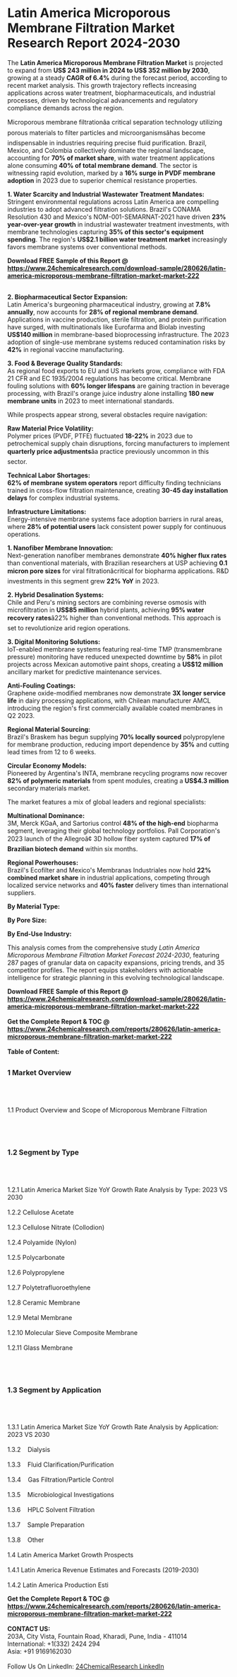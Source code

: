 <h1>Latin America Microporous Membrane Filtration Market Research Report 2024-2030</h1><p>The <strong>Latin America Microporous Membrane Filtration Market</strong> is projected to expand from <strong>US$ 243 million in 2024 to US$ 352 million by 2030</strong>, growing at a steady <strong>CAGR of 6.4%</strong> during the forecast period, according to recent market analysis. This growth trajectory reflects increasing applications across water treatment, biopharmaceuticals, and industrial processes, driven by technological advancements and regulatory compliance demands across the region.</p><p>Microporous membrane filtrationâa critical separation technology utilizing porous materials to filter particles and microorganismsâhas become indispensable in industries requiring precise fluid purification. Brazil, Mexico, and Colombia collectively dominate the regional landscape, accounting for <strong>70% of market share</strong>, with water treatment applications alone consuming <strong>40% of total membrane demand</strong>. The sector is witnessing rapid evolution, marked by a <strong>16% surge in PVDF membrane adoption</strong> in 2023 due to superior chemical resistance properties.</p><p><strong>1. Water Scarcity and Industrial Wastewater Treatment Mandates:</strong><br>
Stringent environmental regulations across Latin America are compelling industries to adopt advanced filtration solutions. Brazil's CONAMA Resolution 430 and Mexico's NOM-001-SEMARNAT-2021 have driven <strong>23% year-over-year growth</strong> in industrial wastewater treatment investments, with membrane technologies capturing <strong>35% of this sector's equipment spending</strong>. The region's <strong>US$2.1 billion water treatment market</strong> increasingly favors membrane systems over conventional methods.</p><div><b>Download FREE Sample of this Report @ 
            <a href="https://www.24chemicalresearch.com/download-sample/280626/latin-america-microporous-membrane-filtration-market-market-222">
            https://www.24chemicalresearch.com/download-sample/280626/latin-america-microporous-membrane-filtration-market-market-222</a></b></div><br><p><strong>2. Biopharmaceutical Sector Expansion:</strong><br>
Latin America's burgeoning pharmaceutical industry, growing at <strong>7.8% annually</strong>, now accounts for <strong>28% of regional membrane demand</strong>. Applications in vaccine production, sterile filtration, and protein purification have surged, with multinationals like Eurofarma and Biolab investing <strong>US$140 million</strong> in membrane-based bioprocessing infrastructure. The 2023 adoption of single-use membrane systems reduced contamination risks by <strong>42%</strong> in regional vaccine manufacturing.</p><p><strong>3. Food &amp; Beverage Quality Standards:</strong><br>
As regional food exports to EU and US markets grow, compliance with FDA 21 CFR and EC 1935/2004 regulations has become critical. Membrane fouling solutions with <strong>60% longer lifespans</strong> are gaining traction in beverage processing, with Brazil's orange juice industry alone installing <strong>180 new membrane units</strong> in 2023 to meet international standards.</p><p>While prospects appear strong, several obstacles require navigation:</p><p><strong>Raw Material Price Volatility:</strong><br>
	Polymer prices (PVDF, PTFE) fluctuated <strong>18-22%</strong> in 2023 due to petrochemical supply chain disruptions, forcing manufacturers to implement <strong>quarterly price adjustments</strong>âa practice previously uncommon in this sector.</p><p><strong>Technical Labor Shortages:</strong><br>
	<strong>62% of membrane system operators</strong> report difficulty finding technicians trained in cross-flow filtration maintenance, creating <strong>30-45 day installation delays</strong> for complex industrial systems.</p><p><strong>Infrastructure Limitations:</strong><br>
	Energy-intensive membrane systems face adoption barriers in rural areas, where <strong>28% of potential users</strong> lack consistent power supply for continuous operations.</p><p><strong>1. Nanofiber Membrane Innovation:</strong><br>
Next-generation nanofiber membranes demonstrate <strong>40% higher flux rates</strong> than conventional materials, with Brazilian researchers at USP achieving <strong>0.1 micron pore sizes</strong> for viral filtrationâcritical for biopharma applications. R&amp;D investments in this segment grew <strong>22% YoY</strong> in 2023.</p><p><strong>2. Hybrid Desalination Systems:</strong><br>
Chile and Peru's mining sectors are combining reverse osmosis with microfiltration in <strong>US$85 million</strong> hybrid plants, achieving <strong>95% water recovery rates</strong>â22% higher than conventional methods. This approach is set to revolutionize arid region operations.</p><p><strong>3. Digital Monitoring Solutions:</strong><br>
IoT-enabled membrane systems featuring real-time TMP (transmembrane pressure) monitoring have reduced unexpected downtime by <strong>58%</strong> in pilot projects across Mexican automotive paint shops, creating a <strong>US$12 million</strong> ancillary market for predictive maintenance services.</p><p><strong>Anti-Fouling Coatings:</strong><br>
	Graphene oxide-modified membranes now demonstrate <strong>3X longer service life</strong> in dairy processing applications, with Chilean manufacturer AMCL introducing the region's first commercially available coated membranes in Q2 2023.</p><p><strong>Regional Material Sourcing:</strong><br>
	Brazil's Braskem has begun supplying <strong>70% locally sourced</strong> polypropylene for membrane production, reducing import dependence by <strong>35%</strong> and cutting lead times from 12 to 6 weeks.</p><p><strong>Circular Economy Models:</strong><br>
	Pioneered by Argentina's INTA, membrane recycling programs now recover <strong>82% of polymeric materials</strong> from spent modules, creating a <strong>US$4.3 million</strong> secondary materials market.</p><p>The market features a mix of global leaders and regional specialists:</p><p><strong>Multinational Dominance:</strong><br>
3M, Merck KGaA, and Sartorius control <strong>48% of the high-end</strong> biopharma segment, leveraging their global technology portfolios. Pall Corporation's 2023 launch of the Allegroâ¢ 3D hollow fiber system captured <strong>17% of Brazilian biotech demand</strong> within six months.</p><p><strong>Regional Powerhouses:</strong><br>
Brazil's Ecofilter and Mexico's Membranas Industriales now hold <strong>22% combined market share</strong> in industrial applications, competing through localized service networks and <strong>40% faster</strong> delivery times than international suppliers.</p><p><strong>By Material Type:</strong></p><p><strong>By Pore Size:</strong></p><p><strong>By End-Use Industry:</strong></p><p>This analysis comes from the comprehensive study <em>Latin America Microporous Membrane Filtration Market Forecast 2024-2030</em>, featuring 287 pages of granular data on capacity expansions, pricing trends, and 35 competitor profiles. The report equips stakeholders with actionable intelligence for strategic planning in this evolving technological landscape.</p><div><b>Download FREE Sample of this Report @ 
            <a href="https://www.24chemicalresearch.com/download-sample/280626/latin-america-microporous-membrane-filtration-market-market-222">
            https://www.24chemicalresearch.com/download-sample/280626/latin-america-microporous-membrane-filtration-market-market-222</a></b></div><br><div><b>Get the Complete Report & TOC @ 
            <a href="https://www.24chemicalresearch.com/reports/280626/latin-america-microporous-membrane-filtration-market-market-222">
            https://www.24chemicalresearch.com/reports/280626/latin-america-microporous-membrane-filtration-market-market-222</a></b></div><br>
            <b>Table of Content:</b><p><h2><span style="font-size:16px"><strong>1 Market Overview&nbsp;&nbsp; &nbsp;</strong></span></h2><br />
<br />
<p>1.1 Product Overview and Scope of Microporous Membrane Filtration&nbsp;</p><br />
<br />
<h2><strong><span style="font-size:16px">1.2 Segment by Type&nbsp;&nbsp; &nbsp;</span></strong></h2><br />
<br />
<p>1.2.1 Latin America Market Size YoY Growth Rate Analysis by Type: 2023 VS 2030&nbsp;&nbsp; &nbsp;<br /><br />
1.2.2 Cellulose Acetate&nbsp;&nbsp; &nbsp;<br /><br />
1.2.3 Cellulose Nitrate (Collodion)<br /><br />
1.2.4 Polyamide (Nylon)<br /><br />
1.2.5 Polycarbonate<br /><br />
1.2.6 Polypropylene<br /><br />
1.2.7 Polytetrafluoroethylene<br /><br />
1.2.8 Ceramic Membrane<br /><br />
1.2.9 Metal Membrane<br /><br />
1.2.10 Molecular Sieve Composite Membrane<br /><br />
1.2.11 Glass Membrane</p><br />
<br />
<h2><span style="font-size:16px"><strong>1.3 Segment by Application&nbsp;&nbsp;</strong></span></h2><br />
<br />
<p>1.3.1 Latin America Market Size YoY Growth Rate Analysis by Application: 2023 VS 2030&nbsp;&nbsp; &nbsp;<br /><br />
1.3.2&nbsp;&nbsp; &nbsp;Dialysis<br /><br />
1.3.3&nbsp;&nbsp; &nbsp;Fluid Clarification/Purification<br /><br />
1.3.4&nbsp;&nbsp; &nbsp;Gas Filtration/Particle Control<br /><br />
1.3.5&nbsp;&nbsp; &nbsp;Microbiological Investigations<br /><br />
1.3.6&nbsp;&nbsp; &nbsp;HPLC Solvent Filtration<br /><br />
1.3.7&nbsp;&nbsp; &nbsp;Sample Preparation<br /><br />
1.3.8&nbsp;&nbsp; &nbsp;Other<br /><br />
1.4 Latin America Market Growth Prospects&nbsp;&nbsp; &nbsp;<br /><br />
1.4.1 Latin America Revenue Estimates and Forecasts (2019-2030)&nbsp;&nbsp; &nbsp;<br /><br />
1.4.2 Latin America Production Esti</p><div><b>Get the Complete Report & TOC @ 
            <a href="https://www.24chemicalresearch.com/reports/280626/latin-america-microporous-membrane-filtration-market-market-222">
            https://www.24chemicalresearch.com/reports/280626/latin-america-microporous-membrane-filtration-market-market-222</a></b></div><br><b>CONTACT US:</b><br>
            203A, City Vista, Fountain Road, Kharadi, Pune, India - 411014<br>
            International: +1(332) 2424 294<br>
            Asia: +91 9169162030 <br><br>
            Follow Us On LinkedIn: <a href="https://www.linkedin.com/company/24chemicalresearch/">24ChemicalResearch LinkedIn</a>